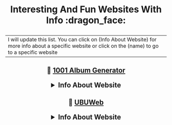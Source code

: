 <h1 align="center">
Interesting And Fun Websites With Info :dragon_face:
</h1>

<h2 align="center">
<table><tr><td>I will update this list. You can click on (Info About Website) for more info about a specific website or click on the (name) to go to a specific website</td></tr></table>
</h2>

<h2 align="center">

:link: [1001 Album Generator](https://1001albumsgenerator.com/raccoonnotionsv2)
<details>
    <summary>Info About Website</summary>
   <h3>Explore the history of music. One album a day. From the book 1001 Albums You Must Hear Before You Die. </h3>
</details>
</h2>

<h2 align="center">
 
:link: [UBUWeb](https://ubu.com/index.html)
<details>
    <summary>Info About Website</summary>
   <h3>UbuWeb is a web-based educational resource for avant-garde material available on the internet, founded in 1996 by poet Kenneth Goldsmith. It offers visual, concrete and sound poetry, expanding to include film and sound art mp3 archives</h3>
</details>
</h2>


